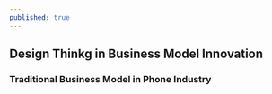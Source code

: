 ```yaml
---
published: true
---
```


## Design Thinkg in Business Model Innovation

### Traditional Business Model in Phone Industry


